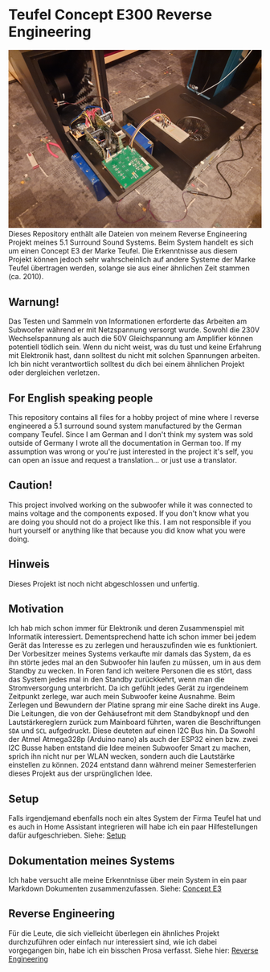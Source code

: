 # Teufel Concept E300 Reverse Engineering
![Cover Bild](Bilder/20240906_013331.jpg)
Dieses Repository enthält alle Dateien von meinem Reverse Engineering Projekt meines 5.1 Surround Sound Systems.
Beim System handelt es sich um einen Concept E3 der Marke Teufel.
Die Erkenntnisse aus diesem Projekt können jedoch sehr wahrscheinlich auf andere Systeme der Marke Teufel übertragen werden, solange sie aus einer ähnlichen Zeit stammen (ca. 2010).

## Warnung!
Das Testen und Sammeln von Informationen erforderte das Arbeiten am Subwoofer während er mit Netzspannung versorgt wurde. Sowohl die 230V Wechselspannung als auch die 50V Gleichspannung am Amplifier können potentiell tödlich sein. Wenn du nicht weist, was du tust und keine Erfahrung mit Elektronik hast, dann solltest du nicht mit solchen Spannungen arbeiten. Ich bin nicht verantwortlich solltest du dich bei einem ähnlichen Projekt oder dergleichen verletzen.

## For English speaking people
This repository contains all files for a hobby project of mine where I reverse engineered a 5.1 surround sound system manufactured by the German company Teufel. Since I am German and I don't think my system was sold outside of Germany I wrote all the documentation in German too. If my assumption was wrong or you're just interested in the project it's self, you can open an issue and request a translation... or just use a translator.

## Caution!
This project involved working on the subwoofer while it was connected to mains voltage and the components exposed. If you don't know what you are doing you should not do a project like this. I am not responsible if you hurt yourself or anything like that because you did know what you were doing.

## Hinweis
Dieses Projekt ist noch nicht abgeschlossen und unfertig.

## Motivation
Ich hab mich schon immer für Elektronik und deren Zusammenspiel mit Informatik interessiert. Dementsprechend hatte ich schon immer bei jedem Gerät das Interesse es zu zerlegen und herauszufinden wie es funktioniert.
Der Vorbesitzer meines Systems verkaufte mir damals das System, da es ihn störte jedes mal an den Subwoofer hin laufen zu müssen, um in aus dem Standby zu wecken. In Foren fand ich weitere Personen die es stört, dass das System jedes mal in den Standby zurückkehrt, wenn man die Stromversorgung unterbricht.
Da ich gefühlt jedes Gerät zu irgendeinem Zeitpunkt zerlege, war auch mein Subwoofer keine Ausnahme. Beim Zerlegen und Bewundern der Platine sprang mir eine Sache direkt ins Auge. Die Leitungen, die von der Gehäusefront mit dem Standbyknopf und den Lautstärkereglern zurück zum Mainboard führten, waren die Beschriftungen `SDA` und `SCL` aufgedruckt. Diese deuteten auf einen I2C Bus hin. Da Sowohl der Atmel Atmega328p (Arduino nano) als auch der ESP32 einen bzw. zwei I2C Busse haben entstand die Idee meinen Subwoofer Smart zu machen, sprich ihn nicht nur per WLAN wecken, sondern auch die Lautstärke einstellen zu können.
2024 entstand dann während meiner Semesterferien dieses Projekt aus der ursprünglichen Idee.

## Setup
Falls irgendjemand ebenfalls noch ein altes System der Firma Teufel hat und es auch in Home Assistant integrieren will habe ich ein paar Hilfestellungen dafür aufgeschrieben. Siehe: [Setup](Docs/Setup/README.md)

## Dokumentation meines Systems
Ich habe versucht alle meine Erkenntnisse über mein System in ein paar Markdown Dokumenten zusammenzufassen. Siehe: [Concept E3](Docs/Concept_E300/README.md)

## Reverse Engineering
Für die Leute, die sich vielleicht überlegen ein ähnliches Projekt durchzuführen oder einfach nur interessiert sind, wie ich dabei vorgegangen bin, habe ich ein bisschen Prosa verfasst. Siehe hier: [Reverse Engineering](Docs/Reverse_Engineering/README.md)
